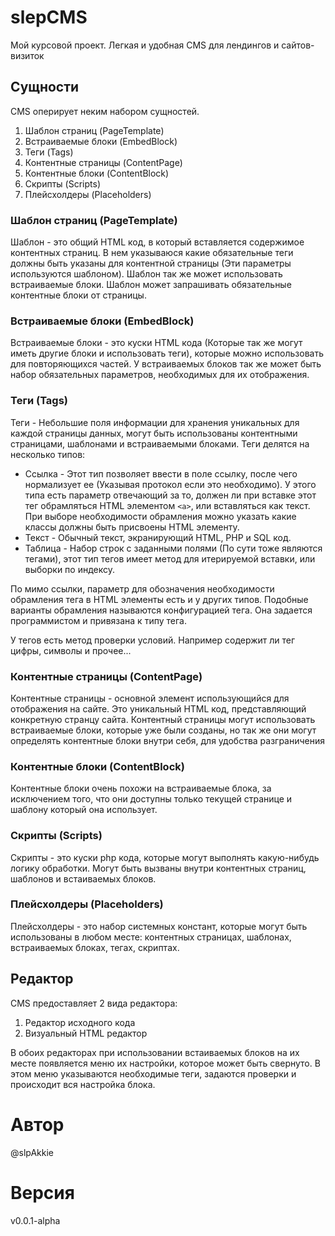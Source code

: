 # slepCMS

Мой курсовой проект. Легкая и удобная CMS для лендингов и сайтов-визиток

## Сущности

CMS оперирует неким набором сущностей.

1. Шаблон страниц (PageTemplate)
1. Встраиваемые блоки (EmbedBlock)
1. Теги (Tags)
1. Контентные страницы (ContentPage)
1. Контентные блоки (ContentBlock)
1. Скрипты (Scripts)
1. Плейсхолдеры (Placeholders)

### Шаблон страниц (PageTemplate)

Шаблон - это общий HTML код, в который вставляется содержимое контентных страниц. В нем указываюся какие обязательные теги должны быть указаны для контентной страницы (Эти параметры используются шаблоном). Шаблон так же может использовать встраиваемые блоки.
Шаблон может запрашивать обязательные контентные блоки от страницы.

### Встраиваемые блоки (EmbedBlock)

Встраиваемые блоки - это куски HTML кода (Которые так же могут иметь другие блоки и использовать теги), которые можно использовать для повторяющихся частей. У встраиваемых блоков так же может быть набор обязательных параметров, необходимых для их отображения.

### Теги (Tags)

Теги - Небольшие поля информации для хранения уникальных для каждой страницы данных, могут быть использованы контентными страницами, шаблонами и встраиваемыми блоками.
Теги делятся на несколько типов:

* Ссылка - Этот тип позволяет ввести в поле ссылку, после чего нормализует ее (Указывая протокол если это необходимо). У этого типа есть параметр отвечающий за то, должен ли при вставке этот тег обрамляться HTML элементом `<a>`, или вставляться как текст. При выборе необходимости обрамления можно указать какие классы должны быть присвоены HTML элементу.
* Текст - Обычный текст, экранирующий HTML, PHP и SQL код.
* Таблица - Набор строк с заданными полями (По сути тоже являются тегами), этот тип тегов имеет метод для итерируемой вставки, или выборки по индексу.

По мимо ссылки, параметр для обозначения необходимости обрамления тега в HTML элементы есть и у других типов.
Подобные варианты обрамления называются конфигурацией тега. Она задается программистом и привязана к типу тега.

У тегов есть метод проверки условий. Например содержит ли тег цифры, символы и прочее...

### Контентные страницы (ContentPage)

Контентные страницы - основной элемент использующийся для отображения на сайте. Это уникальный HTML код, представляющий конкретную странцу сайта.
Контентный страницы могут использовать встраиваемые блоки, которые уже были созданы, но так же они могут определять контентные блоки внутри себя, для удобства разграничения

### Контентные блоки (ContentBlock)

Контентные блоки очень похожи на встраиваемые блока, за исключением того, что они доступны только текущей странице и шаблону который она использует.

### Скрипты (Scripts)

Скрипты - это куски php кода, которые могут выполнять какую-нибудь логику обработки. Могут быть вызваны внутри контентных страниц, шаблонов и встаиваемых блоков.

### Плейсхолдеры (Placeholders)

Плейсхолдеры - это набор системных констант, которые могут быть использованы в любом месте: контентных страницах, шаблонах, встраиваемых блоках, тегах, скриптах.

## Редактор

CMS предоставляет 2 вида редактора:

1. Редактор исходного кода
1. Визуальный HTML редактор

В обоих редакторах при использовании встаиваемых блоков на их месте появляется меню их настройки, которое может быть свернуто.
В этом меню указываются необходимые теги, задаются проверки и происходит вся настройка блока.

# Автор

@slpAkkie

# Версия

v0.0.1-alpha
